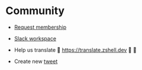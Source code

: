 # Community

- [Request membership](https://github.com/z-shell/community/issues/new?assignees=&labels=%F0%9F%91%A5+member&template=membership.yml&title=team%3A+)
- [Slack workspace](https://join.slack.com/t/z-shell/signup)


- Help us translate :sparkling_heart: https://translate.zshell.dev :feet: :tada: 
- Create new [tweet](https://github.com/z-shell/community/new/main/?filename=tweets/new/%3Cfile-name%3E.tweet)
